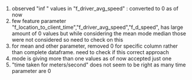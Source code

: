 1. observed "inf " values in "f_driver_avg_speed" : converted to 0 as of now
2. few feature parameter "f_location_to_client_time","f_driver_avg_speed","f_d_speed", has large amount of 0 values but while considering the mean mode median those were not considered so need to check on this
3. for mean and other parameter, removed 0 for specific column rather than complete dataframe. need to check if this correct approach
4. mode is giving more than one values as of now accepted just one
5. "time taken for meters/second" does not seem to be right as many time parameter are 0